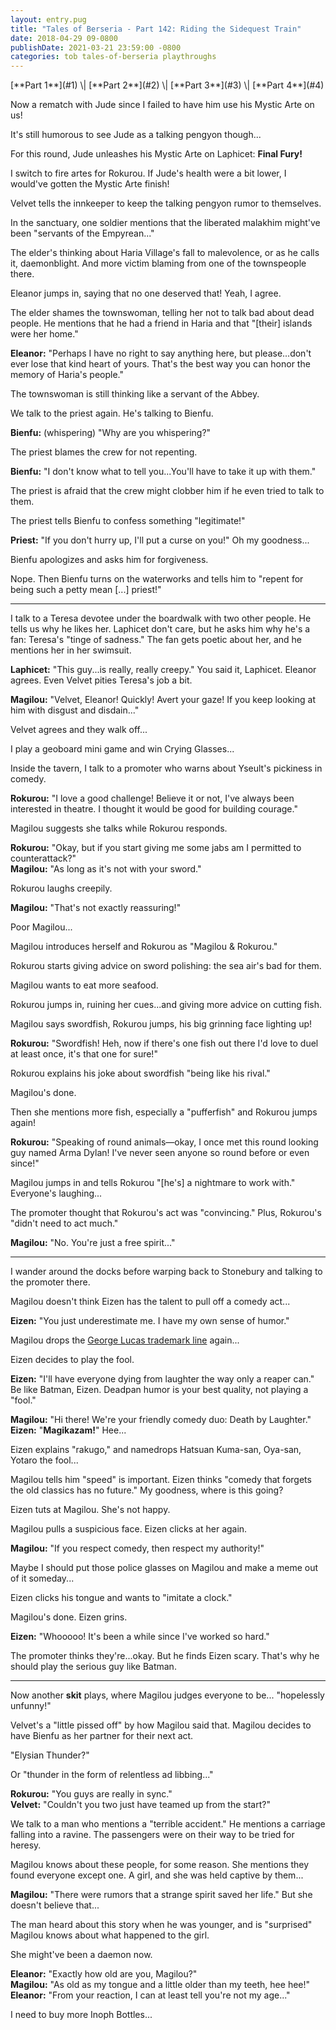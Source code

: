 ```yaml
---
layout: entry.pug
title: "Tales of Berseria - Part 142: Riding the Sidequest Train"
date: 2018-04-29 09-0800
publishDate: 2021-03-21 23:59:00 -0800
categories: tob tales-of-berseria playthroughs
---
```


<p class="entry-partination" markdown="1">[**Part 1**](#1) \| [**Part 2**](#2) \| [**Part 3**](#3) \| [**Part 4**](#4)</p>

<a name="1"></a>

Now a rematch with Jude since I failed to have him use his Mystic Arte on us!

It's still humorous to see Jude as a talking pengyon though...

For this round, Jude unleashes his Mystic Arte on Laphicet: **Final Fury!**

I switch to fire artes for Rokurou. If Jude's health were a bit lower, I would've gotten the Mystic Arte finish!

Velvet tells the innkeeper to keep the talking pengyon rumor to themselves.

In the sanctuary, one soldier mentions that the liberated malakhim might've been "servants of the Empyrean..."

The elder's thinking about Haria Village's fall to malevolence, or as he calls it, daemonblight. And more victim blaming from one of the townspeople there.

Eleanor jumps in, saying that no one deserved that! Yeah, I agree.

The elder shames the townswoman, telling her not to talk bad about dead people. He mentions that he had a friend in Haria and that "[their] islands were her home."

**Eleanor:** "Perhaps I have no right to say anything here, but please...don't ever lose that kind heart of yours. That's the best way you can honor the memory of Haria's people."

The townswoman is still thinking like a servant of the Abbey.

We talk to the priest again. He's talking to Bienfu.

**Bienfu:** (whispering) "Why are you whispering?"

The priest blames the crew for not repenting.

**Bienfu:** "I don't know what to tell you...You'll have to take it up with them."

The priest is afraid that the crew might clobber him if he even tried to talk to them.

The priest tells Bienfu to confess something "legitimate!"

**Priest:** "If you don't hurry up, I'll put a curse on you!" Oh my goodness...

Bienfu apologizes and asks him for forgiveness.

Nope. Then Bienfu turns on the waterworks and tells him to "repent for being such a petty mean [...] priest!"

<a name="2"></a>

---

I talk to a Teresa devotee under the boardwalk with two other people. He tells us why he likes her. Laphicet don't care, but he asks him why he's a fan: Teresa's "tinge of sadness." The fan gets poetic about her, and he mentions her in her swimsuit.

**Laphicet:** "This guy...is really, really creepy." You said it, Laphicet. Eleanor agrees. Even Velvet pities Teresa's job a bit.

**Magilou:** "Velvet, Eleanor! Quickly! Avert your gaze! If you keep looking at him with disgust and disdain..."

Velvet agrees and they walk off...

I play a geoboard mini game and win Crying Glasses...

Inside the tavern, I talk to a promoter who warns about Yseult's pickiness in comedy.

**Rokurou:** "I love a good challenge! Believe it or not, I've always been interested in theatre. I thought it would be good for building courage."

Magilou suggests she talks while Rokurou responds.

**Rokurou:** "Okay, but if you start giving me some jabs am I permitted to counterattack?"<br/>
**Magilou:** "As long as it's not with your sword."

Rokurou laughs creepily.

**Magilou:** "That's not exactly reassuring!"

Poor Magilou...

Magilou introduces herself and Rokurou as "Magilou & Rokurou."

Rokurou starts giving advice on sword polishing: the sea air's bad for them.

Magilou wants to eat more seafood.

Rokurou jumps in, ruining her cues...and giving more advice on cutting fish.

Magilou says swordfish, Rokurou jumps, his big grinning face lighting up!

**Rokurou:** "Swordfish! Heh, now if there's one fish out there I'd love to duel at least once, it's that one for sure!"

Rokurou explains his joke about swordfish "being like his rival."

Magilou's done.

Then she mentions more fish, especially a "pufferfish" and Rokurou jumps again!

**Rokurou:** "Speaking of round animals—okay, I once met this round looking guy named Arma Dylan! I've never seen anyone so round before or even since!"

Magilou jumps in and tells Rokurou "[he's] a nightmare to work with." Everyone's laughing...

The promoter thought that Rokurou's act was "convincing." Plus, Rokurou's "didn't need to act much."

**Magilou:** "No. You're just a free spirit..."

<a name="3"></a>

---

I wander around the docks before warping back to Stonebury and talking to the promoter there.

Magilou doesn't think Eizen has the talent to pull off a comedy act...

**Eizen:** "You just underestimate me. I have my own sense of humor."

Magilou drops the <a href="http://starwars.wikia.com/wiki/I_have_a_bad_feeling_about_this">George Lucas trademark line</a> again...

Eizen decides to play the fool.

**Eizen:** "I'll have everyone dying from laughter the way only a reaper can." Be like Batman, Eizen. Deadpan humor is your best quality, not playing a "fool."

**Magilou:** "Hi there! We're your friendly comedy duo: Death by Laughter."<br/>
**Eizen:** "**Magikazam!**" Hee...

Eizen explains "rakugo," and namedrops Hatsuan Kuma-san, Oya-san, Yotaro the fool...

Magilou tells him "speed" is important. Eizen thinks "comedy that forgets the old classics has no future." My goodness, where is this going?

Eizen tuts at Magilou. She's not happy.

Magilou pulls a suspicious face. Eizen clicks at her again.

**Magilou:** "If you respect comedy, then respect my authority!"

Maybe I should put those police glasses on Magilou and make a meme out of it someday...

Eizen clicks his tongue and wants to "imitate a clock."

Magilou's done. Eizen grins.

**Eizen:** "Whooooo! It's been a while since I've worked so hard."

The promoter thinks they're...okay. But he finds Eizen scary. That's why he should play the serious guy like Batman.

<a name="4"></a>

---

Now another **skit** plays, where Magilou judges everyone to be... "hopelessly unfunny!"

Velvet's a "little pissed off" by how Magilou said that. Magilou decides to have Bienfu as her partner for their next act.

"Elysian Thunder?"

Or "thunder in the form of relentless ad libbing..."

**Rokurou:** "You guys are really in sync."<br/>
**Velvet:** "Couldn't you two just have teamed up from the start?"

We talk to a man who mentions a "terrible accident." He mentions a carriage falling into a ravine. The passengers were on their way to be tried for heresy.

Magilou knows about these people, for some reason. She mentions they found everyone except one. A girl, and she was held captive by them...

**Magilou:** "There were rumors that a strange spirit saved her life." But she doesn't believe that...

The man heard about this story when he was younger, and is "surprised" Magilou knows about what happened to the girl.

She might've been a daemon now.

**Eleanor:** "Exactly how old are you, Magilou?"<br/>
**Magilou:** "As old as my tongue and a little older than my teeth, hee hee!"<br/>
**Eleanor:** "From your reaction, I can at least tell you're not my age..."

I need to buy more Inoph Bottles...
